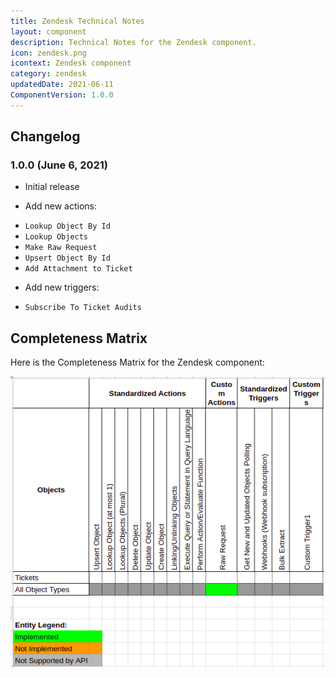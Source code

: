 ```yaml
---
title: Zendesk Technical Notes
layout: component
description: Technical Notes for the Zendesk component.
icon: zendesk.png
icontext: Zendesk component
category: zendesk
updatedDate: 2021-06-11
ComponentVersion: 1.0.0
---
```


## Changelog

### 1.0.0 (June 6, 2021)

* Initial release

* Add new actions:
- `Lookup Object By Id`
- `Lookup Objects`
- `Make Raw Request`
- `Upsert Object By Id`
- `Add Attachment to Ticket`

* Add new triggers:
- `Subscribe To Ticket Audits`

## Completeness Matrix

Here is the Completeness Matrix for the Zendesk component:

![Completeness Matrix](img/completeness-matrix.png)
